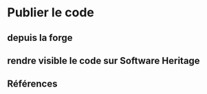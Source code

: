 # Publier le code 

## depuis la forge 


## rendre visible le code sur Software Heritage 


## Références 